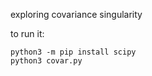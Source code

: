 exploring covariance singularity

to run it:

```
python3 -m pip install scipy
python3 covar.py
```
